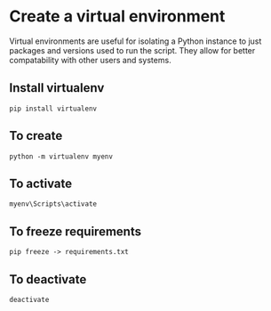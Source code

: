 # Create a virtual environment

Virtual environments are useful for isolating a Python instance to just packages and versions used to run the script. They allow for better compatability with other users and systems.

## Install virtualenv

`pip install virtualenv`

## To create

`python -m virtualenv myenv`

## To activate

`myenv\Scripts\activate`

## To freeze requirements

`pip freeze -> requirements.txt`

## To deactivate

`deactivate`
